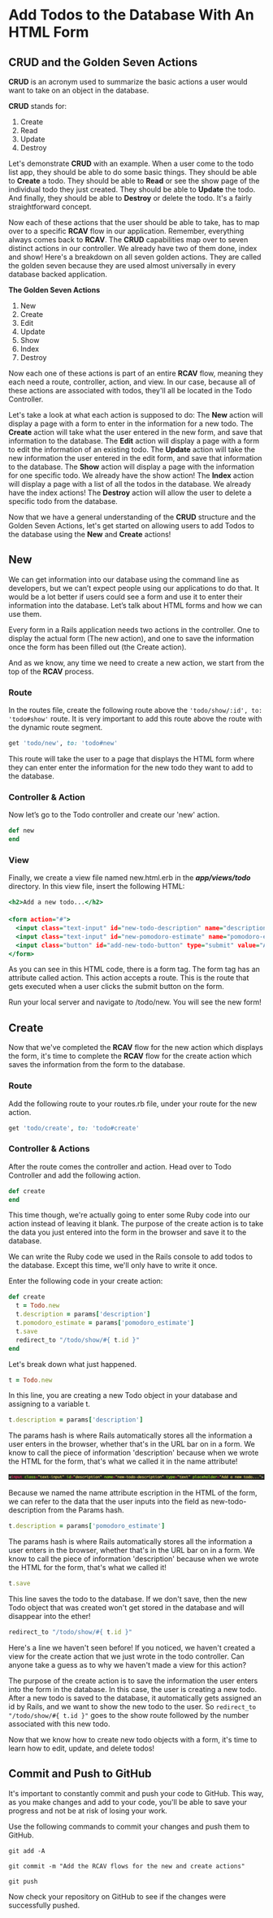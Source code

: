 # Add Todos to the Database With An HTML Form

## **CRUD** and the Golden Seven Actions
**CRUD** is an acronym used to summarize the basic actions a user would want to take on an object in the database.

**CRUD** stands for:
1. Create
2. Read
3. Update
4. Destroy

Let's demonstrate **CRUD** with an example. When a user come to the todo list app, they should be able to do some basic things. They should be able to **Create** a todo. They should be able to **Read** or see the show page of the individual todo they just created. They should be able to **Update** the todo. And finally, they should be able to **Destroy** or delete the todo. It's a fairly straightforward concept.

Now each of these actions that the user should be able to take, has to map over to a specific **RCAV** flow in our application. Remember, everything always comes back to **RCAV**. The **CRUD** capabilities map over to seven distinct actions in our controller. We already have two of them done, index and show! Here's a breakdown on all seven golden actions. They are called the golden seven because they are used almost universally in every database backed application.

**The Golden Seven Actions**
1. New
2. Create
3. Edit
4. Update
5. Show
6. Index
7. Destroy

Now each one of these actions is part of an entire **RCAV** flow, meaning they each need a route, controller, action, and view. In our case, because all of these actions are associated with todos, they'll all be located in the Todo Controller.

Let's take a look at what each action is supposed to do:
The **New** action will display a page with a form to enter in the information for a new todo.
The **Create** action will take what the user entered in the new form, and save that information to the database.
The **Edit** action will display a page with a form to edit the information of an existing todo.
The **Update** action will take the new information the user entered in the edit form, and save that information to the database.
The **Show** action will display a page with the information for one specific todo. We already have the show action!
The **Index** action will display a page with a list of all the todos in the database. We already have the index actions!
The **Destroy** action will allow the user to delete a specific todo from the database.

Now that we have a general understanding of the **CRUD** structure and the Golden Seven Actions, let's get started on allowing users to add Todos to the database using the **New** and **Create** actions!

## New
We can get information into our database using the command line as developers, but we can’t expect people using our applications to do that. It would be a lot better if users could see a form and use it to enter their information into the database. Let’s talk about HTML forms and how we can use them.

Every form in a Rails application needs two actions in the controller. One to display the actual form (The new action), and one to save the information once the form has been filled out (the Create action).

And as we know, any time we need to create a new action, we start from the top of the **RCAV** process.

### Route
In the routes file, create the following route above the `'todo/show/:id', to: 'todo#show'` route. It is very important to add this route above the route with the dynamic route segment.
```ruby
get 'todo/new', to: 'todo#new'
```

This route will take the user to a page that displays the HTML form where they can enter enter the information for the new todo they want to add to the database.

### Controller & Action
Now let’s go to the Todo controller and create our 'new' action.
```ruby
def new
end
```

### View
Finally, we create a view file named new.html.erb in the ***app/views/todo*** directory. In this view file, insert the following HTML:
```html.erb
<h2>Add a new todo...</h2>

<form action="#">
  <input class="text-input" id="new-todo-description" name="description" type="text" placeholder="Add a new todo...">
  <input class="text-input" id="new-pomodoro-estimate" name="pomodoro-estimate" type="number" placeholder="Pomodoro estimate...">
  <input class="button" id="add-new-todo-button" type="submit" value="Add todo">
</form>
```
As you can see in this HTML code, there is a form tag. The form tag has an attribute called action. This action accepts a route. This is the route that gets executed when a user clicks the submit button on the form.

Run your local server and navigate to /todo/new. You will see the new form!

## Create
Now that we've completed the **RCAV** flow for the new action which displays the form, it's time to complete the **RCAV** flow for the create action which saves the information from the form to the database.

### Route
Add the following route to your routes.rb file, under your route for the new action.
```ruby
get 'todo/create', to: 'todo#create'
```

### Controller & Actions
After the route comes the controller and action. Head over to Todo Controller and add the following action.
```ruby
def create
end
```

This time though, we're actually going to enter some Ruby code into our action instead of leaving it blank. The purpose of the create action is to take the data you just entered into the form in the browser and save it to the database.

We can write the Ruby code we used in the Rails console to add todos to the database. Except this time, we'll only have to write it once.

Enter the following code in your create action:
```Ruby
def create
  t = Todo.new
  t.description = params['description']
  t.pomodoro_estimate = params['pomodoro_estimate']
  t.save
  redirect_to "/todo/show/#{ t.id }"
end
```

Let's break down what just happened.

```ruby
t = Todo.new
```
In this line, you are creating a new Todo object in your database and assigning to a variable t.

```ruby
t.description = params['description']
```
The params hash is where Rails automatically stores all the information a user enters in the browser, whether that's in the URL bar on in a form. We know to call the piece of information 'description' because when we wrote the HTML for the form, that's what we called it in the name attribute!

![Naming the Input](/images/add_todos_to_the_database_with_an_html_form/01.png "Naming the Input")

Because we named the name attribute escription in the HTML of the form, we can refer to the data that the user inputs into the field as new-todo-description from the Params hash.

```ruby
t.description = params['pomodoro_estimate']
```
The params hash is where Rails automatically stores all the information a user enters in the browser, whether that's in the URL bar on in a form. We know to call the piece of information 'description' because when we wrote the HTML for the form, that's what we called it!

```ruby
t.save
```
This line saves the todo to the database. If we don't save, then the new Todo object that was created won't get stored in the database and will disappear into the ether!

```ruby
redirect_to "/todo/show/#{ t.id }"
```
Here's a line we haven't seen before! If you noticed, we haven't created a view for the create action that we just wrote in the todo controller. Can anyone take a guess as to why we haven't made a view for this action?

The purpose of the create action is to save the information the user enters into the form in the database. In this case, the user is creating a new todo. After a new todo is saved to the database, it automatically gets assigned an id by Rails, and we want to show the new todo to the user. So `redirect_to "/todo/show/#{ t.id }"` goes to the show route followed by the number associated with this new todo.

Now that we know how to create new todo objects with a form, it's time to learn how to edit, update, and delete todos!

## Commit and Push to GitHub
It's important to constantly commit and push your code to GitHub. This way, as you make changes and add to your code, you'll be able to save your progress and not be at risk of losing your work.

Use the following commands to commit your changes and push them to GitHub.

```shell
git add -A
```

```shell
git commit -m "Add the RCAV flows for the new and create actions"
```

```shell
git push
```

Now check your repository on GitHub to see if the changes were successfully pushed.
